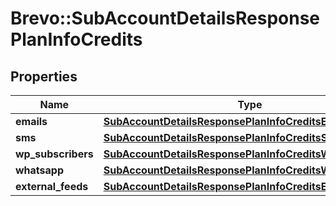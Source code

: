 # Brevo::SubAccountDetailsResponsePlanInfoCredits

## Properties
Name | Type | Description | Notes
------------ | ------------- | ------------- | -------------
**emails** | [**SubAccountDetailsResponsePlanInfoCreditsEmails**](SubAccountDetailsResponsePlanInfoCreditsEmails.md) |  | [optional] 
**sms** | [**SubAccountDetailsResponsePlanInfoCreditsSms**](SubAccountDetailsResponsePlanInfoCreditsSms.md) |  | [optional] 
**wp_subscribers** | [**SubAccountDetailsResponsePlanInfoCreditsWpSubscribers**](SubAccountDetailsResponsePlanInfoCreditsWpSubscribers.md) |  | [optional] 
**whatsapp** | [**SubAccountDetailsResponsePlanInfoCreditsWhatsapp**](SubAccountDetailsResponsePlanInfoCreditsWhatsapp.md) |  | [optional] 
**external_feeds** | [**SubAccountDetailsResponsePlanInfoCreditsExternalFeeds**](SubAccountDetailsResponsePlanInfoCreditsExternalFeeds.md) |  | [optional] 


